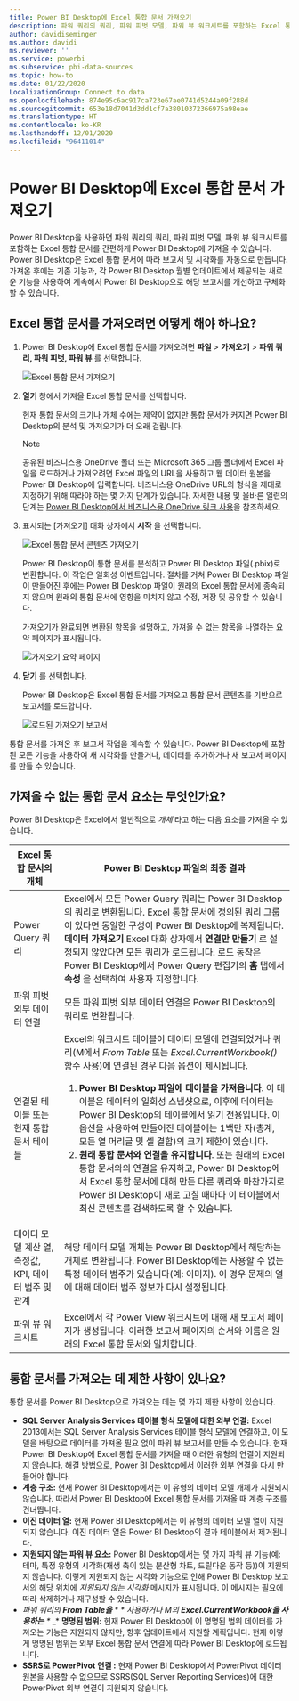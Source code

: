 ```yaml
---
title: Power BI Desktop에 Excel 통합 문서 가져오기
description: 파워 쿼리의 쿼리, 파워 피벗 모델, 파워 뷰 워크시트를 포함하는 Excel 통합 문서를 Power BI Desktop에 가져올 수 있습니다.
author: davidiseminger
ms.author: davidi
ms.reviewer: ''
ms.service: powerbi
ms.subservice: pbi-data-sources
ms.topic: how-to
ms.date: 01/22/2020
LocalizationGroup: Connect to data
ms.openlocfilehash: 874e95c6ac917ca723e67ae0741d5244a09f288d
ms.sourcegitcommit: 653e18d7041d3dd1cf7a38010372366975a98eae
ms.translationtype: HT
ms.contentlocale: ko-KR
ms.lasthandoff: 12/01/2020
ms.locfileid: "96411014"
---
```

# <a name="import-excel-workbooks-into-power-bi-desktop"></a>Power BI Desktop에 Excel 통합 문서 가져오기
Power BI Desktop을 사용하면 파워 쿼리의 쿼리, 파워 피벗 모델, 파워 뷰 워크시트를 포함하는 Excel 통합 문서를 간편하게 Power BI Desktop에 가져올 수 있습니다. Power BI Desktop은 Excel 통합 문서에 따라 보고서 및 시각화를 자동으로 만듭니다. 가져온 후에는 기존 기능과, 각 Power BI Desktop 월별 업데이트에서 제공되는 새로운 기능을 사용하여 계속해서 Power BI Desktop으로 해당 보고서를 개선하고 구체화할 수 있습니다.

## <a name="how-do-i-import-an-excel-workbook"></a>Excel 통합 문서를 가져오려면 어떻게 해야 하나요?
1. Power BI Desktop에 Excel 통합 문서를 가져오려면 **파일** > **가져오기** > **파워 쿼리, 파워 피벗, 파워 뷰** 를 선택합니다.

   ![Excel 통합 문서 가져오기](media/desktop-import-excel-workbooks/importexceltopbi_1.png)


2. **열기** 창에서 가져올 Excel 통합 문서를 선택합니다. 

   현재 통합 문서의 크기나 개체 수에는 제약이 없지만 통합 문서가 커지면 Power BI Desktop의 분석 및 가져오기가 더 오래 걸립니다.

   > [!NOTE]
   > 공유된 비즈니스용 OneDrive 폴더 또는 Microsoft 365 그룹 폴더에서 Excel 파일을 로드하거나 가져오려면 Excel 파일의 URL을 사용하고 웹 데이터 원본을 Power BI Desktop에 입력합니다. 비즈니스용 OneDrive URL의 형식을 제대로 지정하기 위해 따라야 하는 몇 가지 단계가 있습니다. 자세한 내용 및 올바른 일련의 단계는 [Power BI Desktop에서 비즈니스용 OneDrive 링크 사용](desktop-use-onedrive-business-links.md)을 참조하세요.
   > 
   > 

3. 표시되는 [가져오기] 대화 상자에서 **시작** 을 선택합니다.

   ![Excel 통합 문서 콘텐츠 가져오기](media/desktop-import-excel-workbooks/import-excel-power-bi-5.png)


   Power BI Desktop이 통합 문서를 분석하고 Power BI Desktop 파일(.pbix)로 변환합니다. 이 작업은 일회성 이벤트입니다. 절차를 거쳐 Power BI Desktop 파일이 만들어진 후에는 Power BI Desktop 파일이 원래의 Excel 통합 문서에 종속되지 않으며 원래의 통합 문서에 영향을 미치지 않고 수정, 저장 및 공유할 수 있습니다.

   가져오기가 완료되면 변환된 항목을 설명하고, 가져올 수 없는 항목을 나열하는 요약 페이지가 표시됩니다.

   ![가져오기 요약 페이지](media/desktop-import-excel-workbooks/importexceltopbi_3.png)

4. **닫기** 를 선택합니다. 

   Power BI Desktop은 Excel 통합 문서를 가져오고 통합 문서 콘텐츠를 기반으로 보고서를 로드합니다.

   ![로드된 가져오기 보고서](media/desktop-import-excel-workbooks/importexceltopbi_4.png)

통합 문서를 가져온 후 보고서 작업을 계속할 수 있습니다. Power BI Desktop에 포함된 모든 기능을 사용하여 새 시각화를 만들거나, 데이터를 추가하거나 새 보고서 페이지를 만들 수 있습니다.

## <a name="which-workbook-elements-are-imported"></a>가져올 수 없는 통합 문서 요소는 무엇인가요?
Power BI Desktop은 Excel에서 일반적으로 *개체* 라고 하는 다음 요소를 가져올 수 있습니다.

| Excel 통합 문서의 개체 | Power BI Desktop 파일의 최종 결과 |
| --- | --- |
| Power Query 쿼리 |Excel에서 모든 Power Query 쿼리는 Power BI Desktop의 쿼리로 변환됩니다. Excel 통합 문서에 정의된 쿼리 그룹이 있다면 동일한 구성이 Power BI Desktop에 복제됩니다. **데이터 가져오기** Excel 대화 상자에서 **연결만 만들기** 로 설정되지 않았다면 모든 쿼리가 로드됩니다. 로드 동작은 Power BI Desktop에서 Power Query 편집기의 **홈** 탭에서 **속성** 을 선택하여 사용자 지정합니다. |
| 파워 피벗 외부 데이터 연결 |모든 파워 피벗 외부 데이터 연결은 Power BI Desktop의 쿼리로 변환됩니다. |
| 연결된 테이블 또는 현재 통합 문서 테이블 |Excel의 워크시트 테이블이 데이터 모델에 연결되었거나 쿼리(M에서 *From Table* 또는 *Excel.CurrentWorkbook()* 함수 사용)에 연결된 경우 다음 옵션이 제시됩니다. <ol><li><b>Power BI Desktop 파일에 테이블을 가져옵니다</b>. 이 테이블은 데이터의 일회성 스냅샷으로, 이후에 데이터는 Power BI Desktop의 테이블에서 읽기 전용입니다. 이 옵션을 사용하여 만들어진 테이블에는 1백만 자(총계, 모든 열 머리글 및 셀 결합)의 크기 제한이 있습니다.</li><li><b>원래 통합 문서와 연결을 유지합니다</b>. 또는 원래의 Excel 통합 문서와의 연결을 유지하고, Power BI Desktop에서 Excel 통합 문서에 대해 만든 다른 쿼리와 마찬가지로 Power BI Desktop이 새로 고칠 때마다 이 테이블에서 최신 콘텐츠를 검색하도록 할 수 있습니다.</li></ul> |
| 데이터 모델 계산 열, 측정값, KPI, 데이터 범주 및 관계 |해당 데이터 모델 개체는 Power BI Desktop에서 해당하는 개체로 변환됩니다. Power BI Desktop에는 사용할 수 없는 특정 데이터 범주가 있습니다(예: 이미지). 이 경우 문제의 열에 대해 데이터 범주 정보가 다시 설정됩니다. |
| 파워 뷰 워크시트 |Excel에서 각 Power View 워크시트에 대해 새 보고서 페이지가 생성됩니다. 이러한 보고서 페이지의 순서와 이름은 원래의 Excel 통합 문서와 일치합니다. |

## <a name="are-there-any-limitations-to-importing-a-workbook"></a>통합 문서를 가져오는 데 제한 사항이 있나요?
통합 문서를 Power BI Desktop으로 가져오는 데는 몇 가지 제한 사항이 있습니다.

* **SQL Server Analysis Services 테이블 형식 모델에 대한 외부 연결:** Excel 2013에서는 SQL Server Analysis Services 테이블 형식 모델에 연결하고, 이 모델을 바탕으로 데이터를 가져올 필요 없이 파워 뷰 보고서를 만들 수 있습니다. 현재 Power BI Desktop에 Excel 통합 문서를 가져올 때 이러한 유형의 연결이 지원되지 않습니다. 해결 방법으로, Power BI Desktop에서 이러한 외부 연결을 다시 만들어야 합니다.
* **계층 구조:** 현재 Power BI Desktop에서는 이 유형의 데이터 모델 개체가 지원되지 않습니다. 따라서 Power BI Desktop에 Excel 통합 문서를 가져올 때 계층 구조를 건너뜁니다.
* **이진 데이터 열:** 현재 Power BI Desktop에서는 이 유형의 데이터 모델 열이 지원되지 않습니다. 이진 데이터 열은 Power BI Desktop의 결과 테이블에서 제거됩니다.
* **지원되지 않는 파워 뷰 요소:** Power BI Desktop에서는 몇 가지 파워 뷰 기능(예: 테마, 특정 유형의 시각화(재생 축이 있는 분산형 차트, 드릴다운 동작 등))이 지원되지 않습니다. 이렇게 지원되지 않는 시각화 기능으로 인해 Power BI Desktop 보고서의 해당 위치에 *지원되지 않는 시각화* 메시지가 표시됩니다. 이 메시지는 필요에 따라 삭제하거나 재구성할 수 있습니다.
* _파워 쿼리의 **From Table을** *_ _* 사용하거나 M의 **Excel.CurrentWorkbook을 사용하는** *_ _* **명명된 범위:** 현재 Power BI Desktop에 이 명명된 범위 데이터를 가져오는 기능은 지원되지 않지만, 향후 업데이트에서 지원할 계획입니다. 현재 이렇게 명명된 범위는 외부 Excel 통합 문서 연결에 따라 Power BI Desktop에 로드됩니다.
* **SSRS로 PowerPivot 연결 :** 현재 Power BI Desktop에서 PowerPivot 데이터 원본을 사용할 수 없으므로 SSRS(SQL Server Reporting Services)에 대한 PowerPivot 외부 연결이 지원되지 않습니다.

